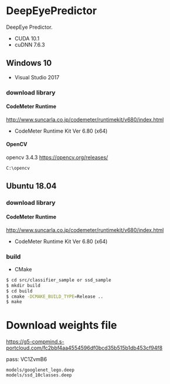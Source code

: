 # DeepEyePredictor
DeepEye Predictor.

* CUDA 10.1
* cuDNN 7.6.3

## Windows 10
* Visual Studio 2017

### download library
#### CodeMeter Runtime
http://www.suncarla.co.jp/codemeter/runtimekit/v680/index.html

* CodeMeter Runtime Kit Ver 6.80 (x64)

#### OpenCV
opencv 3.4.3
https://opencv.org/releases/

```
C:\opencv
```

## Ubuntu 18.04

### download library
#### CodeMeter Runtime
http://www.suncarla.co.jp/codemeter/runtimekit/v680/index.html

* CodeMeter Runtime Kit Ver 6.80 (x64)


### build
* CMake

```bash
$ cd src/classifier_sample or ssd_sample
$ mkdir build
$ cd build
$ cmake -DCMAKE_BUILD_TYPE=Release ..
$ make
```


# Download weights file
https://g5-compmind.s-portcloud.com/fc2bbf4aa4554596df0bcd35b515b1db453cf94f8

pass: VC1ZvmB6

```
models/googlenet_lego.deep
models/ssd_10classes.deep
```